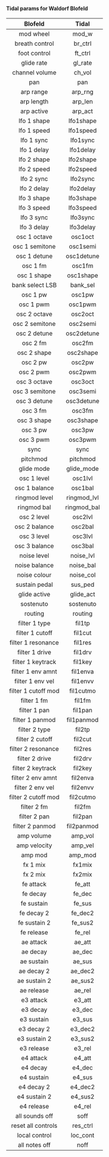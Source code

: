 #### Tidal params for Waldorf Blofeld

| Blofeld       | Tidal         |
|:-------------:|:-------------:|
|  mod wheel  | mod_w |
|  breath control  | br_ctrl |
|  foot control  | ft_ctrl |
|  glide rate  | gl_rate |
|  channel volume  | ch_vol |
|  pan  | pan |
|  arp range  | arp_rng |
|  arp length  | arp_len |
|  arp active  | arp_act |
|  lfo 1 shape  | lfo1shape |
|  lfo 1 speed  | lfo1speed |
|  lfo 1 sync  | lfo1sync |
|  lfo 1 delay  | lfo1delay |
|  lfo 2 shape  | lfo2shape |
|  lfo 2 speed  | lfo2speed |
|  lfo 2 sync  | lfo2sync |
|  lfo 2 delay  | lfo2delay |
|  lfo 3 shape  | lfo3shape |
|  lfo 3 speed  | lfo3speed |
|  lfo 3 sync  | lfo3sync |
|  lfo 3 delay  | lfo3delay |
|  osc 1 octave  | osc1oct |
|  osc 1 semitone  | osc1semi |
|  osc 1 detune  | osc1detune |
|  osc 1 fm  | osc1fm |
|  osc 1 shape  | osc1shape |
|  bank select LSB  | bank_sel |
|  osc 1 pw  | osc1pw |
|  osc 1 pwm  | osc1pwm |
|  osc 2 octave  | osc2oct |
|  osc 2 semitone  | osc2semi |
|  osc 2 detune  | osc2detune |
|  osc 2 fm  | osc2fm |
|  osc 2 shape  | osc2shape |
|  osc 2 pw  | osc2pw |
|  osc 2 pwm  | osc2pwm |
|  osc 3 octave  | osc3oct |
|  osc 3 semitone  | osc3semi |
|  osc 3 detune  | osc3detune |
|  osc 3 fm  | osc3fm |
|  osc 3 shape  | osc3shape |
|  osc 3 pw  | osc3pw |
|  osc 3 pwm  | osc3pwm |
|  sync  | sync |
|  pitchmod  | pitchmod |
|  glide mode  | glide_mode |
|  osc 1 level  | osc1lvl |
|  osc 1 balance  | osc1bal |
|  ringmod level  | ringmod_lvl |
|  ringmod bal  | ringmod_bal |
|  osc 2 level  | osc2lvl |
|  osc 2 balance  | osc2bal |
|  osc 3 level  | osc3lvl |
|  osc 3 balance  | osc3bal |
|  noise level  | noise_lvl |
|  noise balance  | noise_bal |
|  noise colour  | noise_col |
|  sustain pedal  | sus_ped |
|  glide active  | glide_act |
|  sostenuto  | sostenuto |
|  routing  | routing |
|  filter 1 type  | fil1tp |
|  filter 1 cutoff  | fil1cut |
|  filter 1 resonance  | fil1res |
|  filter 1 drive  | fil1drv |
|  filter 1 keytrack  | fil1key |
|  filter 1 env amnt  | fil1enva |
|  filter 1 env vel  | fil1envv |
|  filter 1 cutoff mod  | fil1cutmo |
|  filter 1 fm  | fil1fm |
|  filter 1 pan  | fil1pan |
|  filter 1 panmod  | fil1panmod |
|  filter 2 type  | fil2tp |
|  filter 2 cutoff  | fil2cut |
|  filter 2 resonance  | fil2res |
|  filter 2 drive  | fil2drv |
|  filter 2 keytrack  | fil2key |
|  filter 2 env amnt  | fil2enva |
|  filter 2 env vel  | fil2envv |
|  filter 2 cutoff mod  | fil2cutmo |
|  filter 2 fm  | fil2fm |
|  filter 2 pan  | fil2pan |
|  filter 2 panmod  | fil2panmod |
|  amp volume  | amp_vol |
|  amp velocity  | amp_vel |
|  amp mod  | amp_mod |
|  fx 1 mix  | fx1mix |
|  fx 2 mix  | fx2mix |
|  fe attack  | fe_att |
|  fe decay  | fe_dec |
|  fe sustain  | fe_sus |
|  fe decay 2  | fe_dec2 |
|  fe sustain 2  | fe_sus2 |
|  fe release  | fe_rel |
|  ae attack  | ae_att |
|  ae decay  | ae_dec |
|  ae sustain  | ae_sus |
|  ae decay 2  | ae_dec2 |
|  ae sustain 2  | ae_sus2 |
|  ae release  | ae_rel |
|  e3 attack  | e3_att |
|  e3 decay  | e3_dec |
|  e3 sustain  | e3_sus |
|  e3 decay 2  | e3_dec2 |
|  e3 sustain 2  | e3_sus2 |
|  e3 release  | e3_rel |
|  e4 attack  | e4_att |
|  e4 decay  | e4_dec |
|  e4 sustain  | e4_sus |
|  e4 decay 2  | e4_dec2 |
|  e4 sustain 2  | e4_sus2 |
|  e4 release  | e4_rel |
|  all sounds off  | soff |
|  reset all controls  | res_ctrl |
|  local control  | loc_cont |
|  all notes off  | noff |

